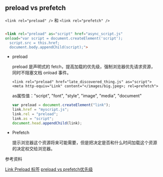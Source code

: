 ## preload vs prefetch

`<link rel="preload" />` 和 `<link rel="prefetch" />`

```html

<link rel="preload" as="script" href="async_script.js"
onload="var script = document.createElement('script');
  script.src = this.href;
  document.body.appendChild(script);">
```

* preload

  preload 是声明式的 fetch，提高加载的优先级，强制浏览器优先请求资源，同时不阻塞文档 onload 事件。

  `<link rel="preload" href="late_discovered_thing.js" as="script">`
  `<meta http-equiv="Link" content="</images/big.jpeg>; rel=prefetch">`

  as属性值："script", "font", "style", "image", "media", "document"

  ```js
  var preload = document.createElement("link");
  link.href = "myscript.js";
  link.rel = "preload";
  link.as = "script";
  document.head.appendChild(link);
  ```

* Prefetch 

  提示浏览器这个资源将来可能需要，但是把决定是否和什么时间加载这个资源的决定权交给浏览器。


参考资料

[Link Preload 标签](http://eux.baidu.com/blog/fe/link-preload-%E6%A0%87%E7%AD%BE)
[preload vs prefetch优先级](https://juejin.im/post/58e8acf10ce46300585a7a42)
